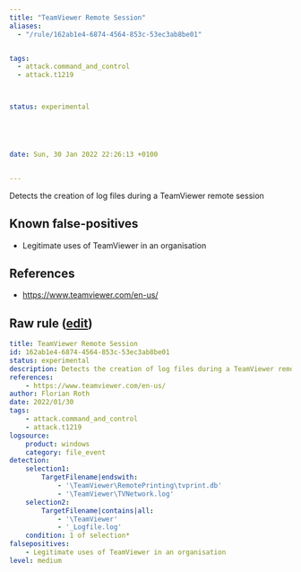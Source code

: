 ```yaml
---
title: "TeamViewer Remote Session"
aliases:
  - "/rule/162ab1e4-6874-4564-853c-53ec3ab8be01"


tags:
  - attack.command_and_control
  - attack.t1219



status: experimental





date: Sun, 30 Jan 2022 22:26:13 +0100


---
```


Detects the creation of log files during a TeamViewer remote session

<!--more-->


## Known false-positives

* Legitimate uses of TeamViewer in an organisation



## References

* https://www.teamviewer.com/en-us/


## Raw rule ([edit](https://github.com/SigmaHQ/sigma/edit/master/rules/windows/file_event/file_event_win_susp_teamviewer_remote_session.yml))
```yaml
title: TeamViewer Remote Session
id: 162ab1e4-6874-4564-853c-53ec3ab8be01
status: experimental
description: Detects the creation of log files during a TeamViewer remote session
references:
    - https://www.teamviewer.com/en-us/
author: Florian Roth
date: 2022/01/30
tags:
    - attack.command_and_control
    - attack.t1219
logsource:
    product: windows
    category: file_event
detection:
    selection1:
        TargetFilename|endswith: 
            - '\TeamViewer\RemotePrinting\tvprint.db'
            - '\TeamViewer\TVNetwork.log'
    selection2:
        TargetFilename|contains|all: 
            - '\TeamViewer'
            - '_Logfile.log'
    condition: 1 of selection*
falsepositives:
    - Legitimate uses of TeamViewer in an organisation
level: medium

```
